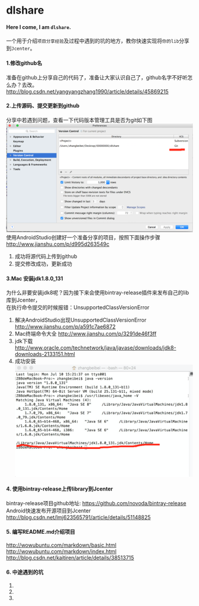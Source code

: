 # dlshare
#### Here I come, I am `dlshare`.
一个用于介绍`项目分享经验`及过程中遇到的坑的地方，教你快速实现将`你的lib`分享到`Jcenter`。
#### 1.修改github名
准备在github上分享自己的代码了，准备让大家认识自己了，github名字不好听怎么办？去改。<br>
http://blog.csdn.net/yangyangzhang1990/article/details/45869215
#### 2.上传源码、提交更新到github
分享中若遇到问题，查看一下代码版本管理工具是否为git如下图
![image](https://github.com/dlshare/dlshare/blob/master/screenshot/version_control_by_git.png)
使用AndroidStudio创建好一个准备分享的项目，按照下面操作步骤
http://www.jianshu.com/p/d995d263549c
1. 成功将源代码上传到github
2. 提交修改成功，更新成功
#### 3.Mac 安装jdk1.8.0_131
为什么非要安装jdk8呢？因为接下来会使用bintray-release插件来发布自己的lib库到Jcenter，<br>
在执行命令提交的时候报错：UnsupportedClassVersionError
1. 解决AndroidStudio出现UnsupportedClassVersionError
http://www.jianshu.com/p/a591c7ae6872
2. Mac终端命令大全
http://www.jianshu.com/p/3291de46f3ff
3. jdk下载
http://www.oracle.com/technetwork/java/javase/downloads/jdk8-downloads-2133151.html
4. 成功安装
![image](https://github.com/dlshare/dlshare/blob/master/screenshot/idk1.8.0_131_installed.png)
#### 4. 使用bintray-release上传library到Jcenter
bintray-release项目github地址:
https://github.com/novoda/bintray-release
<br>Android快速发布开源项目到Jcenter
http://blog.csdn.net/lmj623565791/article/details/51148825
#### 5. 编写README.md介绍项目
http://wowubuntu.com/markdown/basic.html
<br>http://wowubuntu.com/markdown/index.html
<br>http://blog.csdn.net/kaitiren/article/details/38513715
#### 6. 中途遇到的坑
1. 
2. 
3. 
